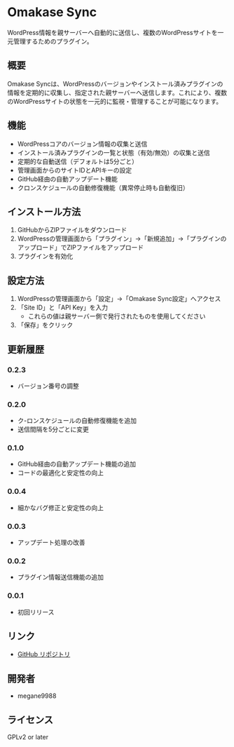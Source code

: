# Omakase Sync

WordPress情報を親サーバーへ自動的に送信し、複数のWordPressサイトを一元管理するためのプラグイン。

## 概要

Omakase Syncは、WordPressのバージョンやインストール済みプラグインの情報を定期的に収集し、指定された親サーバーへ送信します。これにより、複数のWordPressサイトの状態を一元的に監視・管理することが可能になります。

## 機能

- WordPressコアのバージョン情報の収集と送信
- インストール済みプラグインの一覧と状態（有効/無効）の収集と送信
- 定期的な自動送信（デフォルトは5分ごと）
- 管理画面からのサイトIDとAPIキーの設定
- GitHub経由の自動アップデート機能
- クロンスケジュールの自動修復機能（異常停止時も自動復旧）

## インストール方法

1. GitHubからZIPファイルをダウンロード
2. WordPressの管理画面から「プラグイン」→「新規追加」→「プラグインのアップロード」でZIPファイルをアップロード
3. プラグインを有効化

## 設定方法

1. WordPressの管理画面から「設定」→「Omakase Sync設定」へアクセス
2. 「Site ID」と「API Key」を入力
   - これらの値は親サーバー側で発行されたものを使用してください
3. 「保存」をクリック


## 更新履歴

### 0.2.3
- バージョン番号の調整

### 0.2.0
- ク-ロンスケジュールの自動修復機能を追加
- 送信間隔を5分ごとに変更

### 0.1.0
- GitHub経由の自動アップデート機能の追加
- コードの最適化と安定性の向上

### 0.0.4
- 細かなバグ修正と安定性の向上

### 0.0.3
- アップデート処理の改善

### 0.0.2
- プラグイン情報送信機能の追加

### 0.0.1
- 初回リリース

## リンク

- [GitHub リポジトリ](https://github.com/m-g-n/omakase-sync)

## 開発者

- megane9988

## ライセンス

GPLv2 or later
